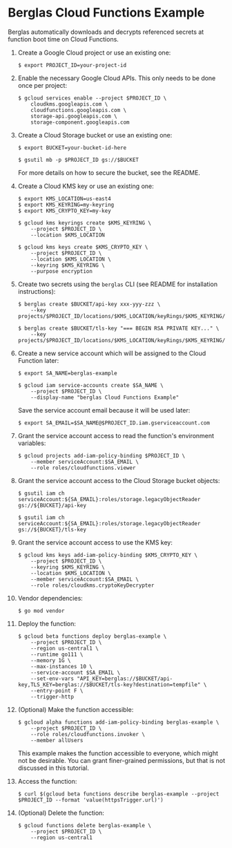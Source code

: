 # Berglas Cloud Functions Example

Berglas automatically downloads and decrypts referenced secrets at function
boot time on Cloud Functions.

1. Create a Google Cloud project or use an existing one:

    ```text
    $ export PROJECT_ID=your-project-id
    ```

1. Enable the necessary Google Cloud APIs. This only needs to be done once per
project:

    ```text
    $ gcloud services enable --project $PROJECT_ID \
        cloudkms.googleapis.com \
        cloudfunctions.googleapis.com \
        storage-api.googleapis.com \
        storage-component.googleapis.com
    ```

1. Create a Cloud Storage bucket or use an existing one:

    ```text
    $ export BUCKET=your-bucket-id-here
    ```

    ```text
    $ gsutil mb -p $PROJECT_ID gs://$BUCKET
    ```

    For more details on how to secure the bucket, see the README.

1. Create a Cloud KMS key or use an existing one:

    ```text
    $ export KMS_LOCATION=us-east4
    $ export KMS_KEYRING=my-keyring
    $ export KMS_CRYPTO_KEY=my-key
    ```

    ```text
    $ gcloud kms keyrings create $KMS_KEYRING \
        --project $PROJECT_ID \
        --location $KMS_LOCATION
    ```

    ```text
    $ gcloud kms keys create $KMS_CRYPTO_KEY \
        --project $PROJECT_ID \
        --location $KMS_LOCATION \
        --keyring $KMS_KEYRING \
        --purpose encryption
    ```

1. Create two secrets using the `berglas` CLI (see README for installation
instructions):

    ```text
    $ berglas create $BUCKET/api-key xxx-yyy-zzz \
        --key projects/$PROJECT_ID/locations/$KMS_LOCATION/keyRings/$KMS_KEYRING/cryptoKeys/$KMS_CRYPTO_KEY
    ```

    ```text
    $ berglas create $BUCKET/tls-key "=== BEGIN RSA PRIVATE KEY..." \
        --key projects/$PROJECT_ID/locations/$KMS_LOCATION/keyRings/$KMS_KEYRING/cryptoKeys/$KMS_CRYPTO_KEY
    ```

1. Create a new service account which will be assigned to the Cloud Function
later:

    ```text
    $ export SA_NAME=berglas-example
    ```

    ```text
    $ gcloud iam service-accounts create $SA_NAME \
        --project $PROJECT_ID \
        --display-name "berglas Cloud Functions Example"
    ```

    Save the service account email because it will be used later:

    ```text
    $ export SA_EMAIL=$SA_NAME@$PROJECT_ID.iam.gserviceaccount.com
    ```

1. Grant the service account access to read the function's environment
variables:

    ```text
    $ gcloud projects add-iam-policy-binding $PROJECT_ID \
        --member serviceAccount:$SA_EMAIL \
        --role roles/cloudfunctions.viewer
    ```

1. Grant the service account access to the Cloud Storage bucket objects:

    ```text
    $ gsutil iam ch serviceAccount:${SA_EMAIL}:roles/storage.legacyObjectReader gs://${BUCKET}/api-key
    ```

    ```text
    $ gsutil iam ch serviceAccount:${SA_EMAIL}:roles/storage.legacyObjectReader gs://${BUCKET}/tls-key
    ```

1. Grant the service account access to use the KMS key:

    ```text
    $ gcloud kms keys add-iam-policy-binding $KMS_CRYPTO_KEY \
        --project $PROJECT_ID \
        --keyring $KMS_KEYRING \
        --location $KMS_LOCATION \
        --member serviceAccount:$SA_EMAIL \
        --role roles/cloudkms.cryptoKeyDecrypter
    ```

1. Vendor dependencies:

   ```text
   $ go mod vendor
   ```

1. Deploy the function:

    ```text
    $ gcloud beta functions deploy berglas-example \
        --project $PROJECT_ID \
        --region us-central1 \
        --runtime go111 \
        --memory 1G \
        --max-instances 10 \
        --service-account $SA_EMAIL \
        --set-env-vars "API_KEY=berglas://$BUCKET/api-key,TLS_KEY=berglas://$BUCKET/tls-key?destination=tempfile" \
        --entry-point F \
        --trigger-http
    ```

1. (Optional) Make the function accessible:

    ```text
    $ gcloud alpha functions add-iam-policy-binding berglas-example \
        --project $PROJECT_ID \
        --role roles/cloudfunctions.invoker \
        --member allUsers
    ```

    This example makes the function accessible to everyone, which might not be
    desirable. You can grant finer-grained permissions, but that is not
    discussed in this tutorial.

1. Access the function:

    ```text
    $ curl $(gcloud beta functions describe berglas-example --project $PROJECT_ID --format 'value(httpsTrigger.url)')
    ```

1. (Optional) Delete the function:

   ```text
   $ gcloud functions delete berglas-example \
       --project $PROJECT_ID \
       --region us-central1
   ```
